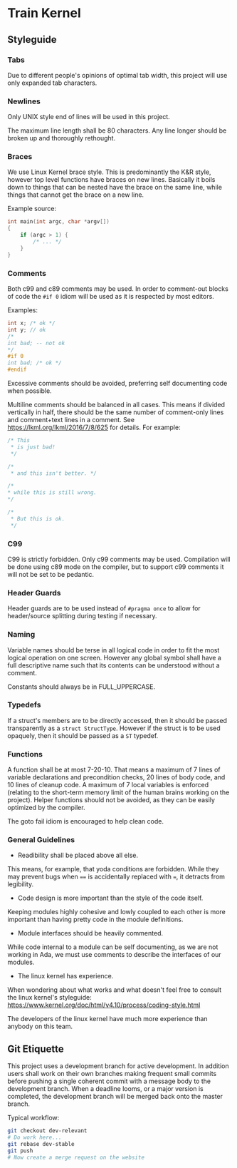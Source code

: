 # Train Kernel

## Styleguide

### Tabs

Due to different people's opinions of optimal tab width, this project will use
only expanded tab characters.

### Newlines

Only UNIX style end of lines will be used in this project.

The maximum line length shall be 80 characters. Any line longer should be broken
up and thoroughly rethought.

### Braces

We use Linux Kernel brace style. This is predominantly the K&R style, however
top level functions have braces on new lines. Basically it boils down to things
that can be nested have the brace on the same line, while things that cannot get
the brace on a new line.

Example source:

```c
int main(int argc, char *argv[])
{
    if (argc > 1) {
        /* ... */
    }
}
```

### Comments

Both c99 and c89 comments may be used. In order to comment-out blocks of code
the `#if 0` idiom will be used as it is respected by most editors.

Examples:

```c
int x; /* ok */
int y; // ok
/*
int bad; -- not ok
*/
#if 0
int bad; /* ok */
#endif
```

Excessive comments should be avoided, preferring self documenting code when
possible.

Multiline comments should be balanced in all cases. This means if divided
vertically in half, there should be the same number of comment-only lines and
comment+text lines in a comment. See https://lkml.org/lkml/2016/7/8/625 for details. For example:

```c
/* This
 * is just bad!
 */

/*
 * and this isn't better. */

/*
* while this is still wrong.
*/

/*
 * But this is ok.
 */
```

### C99

C99 is strictly forbidden. Only c99 comments may be used. Compilation will be
done using c89 mode on the compiler, but to support c99 comments it will not be
set to be pedantic.

### Header Guards

Header guards are to be used instead of `#pragma once` to allow for
header/source splitting during testing if necessary.

### Naming

Variable names should be terse in all logical code in order to fit the most
logical operation on one screen. However any global symbol shall have a full
descriptive name such that its contents can be understood without a comment.

Constants should always be in FULL\_UPPERCASE.

### Typedefs

If a struct's members are to be directly accessed, then it should be passed
transparently as a `struct StructType`. However if the struct is to be used
opaquely, then it should be passed as a `ST` typedef.

### Functions

A function shall be at most 7-20-10. That means a maximum of 7 lines of variable
declarations and precondition checks, 20 lines of body code, and 10 lines of
cleanup code. A maximum of 7 local variables is enforced (relating to the
short-term memory limit of the human brains working on the project). Helper
functions should not be avoided, as they can be easily optimized by the
compiler.

The goto fail idiom is encouraged to help clean code.

### General Guidelines

 - Readibility shall be placed above all else.

This means, for example, that yoda conditions are forbidden. While they may
prevent bugs when `==` is accidentally replaced with `=`, it detracts from
legibility.

 - Code design is more important than the style of the code itself.

Keeping modules highly cohesive and lowly coupled to each other is more
important than having pretty code in the module definitions.

 - Module interfaces should be heavily commented.

While code internal to a module can be self documenting, as we are not working
in Ada, we must use comments to describe the interfaces of our modules.

 - The linux kernel has experience.

When wondering about what works and what doesn't feel free to consult the linux
kernel's styleguide:
https://www.kernel.org/doc/html/v4.10/process/coding-style.html

The developers of the linux kernel have much more experience than anybody on
this team.

## Git Etiquette

This project uses a development branch for active development. In addition users
shall work on their own branches making frequent small commits before pushing a
single coherent commit with a message body to the development branch. When a
deadline looms, or a major version is completed, the development branch will be
merged back onto the master branch.

Typical workflow:

```bash
git checkout dev-relevant
# Do work here...
git rebase dev-stable
git push
# Now create a merge request on the website
```
